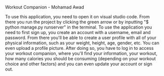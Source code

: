Workout Companion - Mohamad Awad

To use this application, you need to open it on visual studio code. From there you run the project by clicking the green arrow or by inputting "$ python manage.py runserver" in the terminal. To use the application you need to first sign up, you create an account with a username, email and password. From there you'll be able to create a user profile with all of your physical information, such as your weight, height, age, gender, etc. You can even upload a profile picture. After doing so, you have to log in to access your workout companion, where you'll find your information, your workout, how many calories you should be consuming (depending on your workout choice and other factors) and you can even update your account or sign out.

